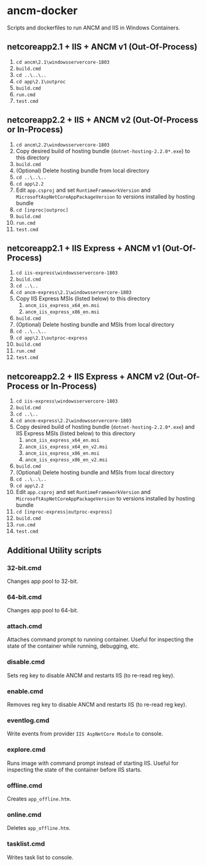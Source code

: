 # ancm-docker

Scripts and dockerfiles to run ANCM and IIS in Windows Containers.

## netcoreapp2.1 + IIS + ANCM v1 (Out-Of-Process)
1. `cd ancm\2.1\windowsservercore-1803`
2. `build.cmd`
3. `cd ..\..\..`
4. `cd app\2.1\outproc`
5. `build.cmd`
6. `run.cmd`
7. `test.cmd`

## netcoreapp2.2 + IIS + ANCM v2 (Out-Of-Process or In-Process)
1. `cd ancm\2.2\windowsservercore-1803`
2. Copy desired build of hosting bundle (`dotnet-hosting-2.2.0*.exe`) to this directory
3. `build.cmd`
4. (Optional) Delete hosting bundle from local directory
5. `cd ..\..\..`
6. `cd app\2.2`
7. Edit `app.csproj` and set `RuntimeFrameworkVersion` and `MicrosoftAspNetCoreAppPackageVersion` to versions installed by hosting bundle
8. `cd [inproc|outproc]`
9. `build.cmd`
10. `run.cmd`
11. `test.cmd`

## netcoreapp2.1 + IIS Express + ANCM v1 (Out-Of-Process)
1. `cd iis-express\windowsservercore-1803`
1. `build.cmd`
1. `cd ..\..`
1. `cd ancm-express\2.1\windowsservercore-1803`
1. Copy IIS Express MSIs (listed below) to this directory
   1. `ancm_iis_express_x64_en.msi`
   1. `ancm_iis_express_x86_en.msi`
1. `build.cmd`
1. (Optional) Delete hosting bundle and MSIs from local directory
1. `cd ..\..\..`
1. `cd app\2.1\outproc-express`
1. `build.cmd`
1. `run.cmd`
1. `test.cmd`

## netcoreapp2.2 + IIS Express + ANCM v2 (Out-Of-Process or In-Process)
1. `cd iis-express\windowsservercore-1803`
1. `build.cmd`
1. `cd ..\..`
1. `cd ancm-express\2.2\windowsservercore-1803`
1. Copy desired build of hosting bundle (`dotnet-hosting-2.2.0*.exe`) and IIS Express MSIs (listed below) to this directory
   1. `ancm_iis_express_x64_en.msi`
   1. `ancm_iis_express_x64_en_v2.msi`
   1. `ancm_iis_express_x86_en.msi`
   1. `ancm_iis_express_x86_en_v2.msi`
1. `build.cmd`
1. (Optional) Delete hosting bundle and MSIs from local directory
1. `cd ..\..\..`
1. `cd app\2.2`
1. Edit `app.csproj` and set `RuntimeFrameworkVersion` and `MicrosoftAspNetCoreAppPackageVersion` to versions installed by hosting bundle
1. `cd [inproc-express|outproc-express]`
1. `build.cmd`
1. `run.cmd`
1. `test.cmd`


## Additional Utility scripts
### 32-bit.cmd
Changes app pool to 32-bit.

### 64-bit.cmd
Changes app pool to 64-bit.

### attach.cmd
Attaches command prompt to running container.  Useful for inspecting the state of the container while running, debugging, etc.

### disable.cmd
Sets reg key to disable ANCM and restarts IIS (to re-read reg key).

### enable.cmd
Removes reg key to disable ANCM and restarts IIS (to re-read reg key).

### eventlog.cmd
Write events from provider `IIS AspNetCore Module` to console.

### explore.cmd
Runs image with command prompt instead of starting IIS.  Useful for inspecting the state of the container before IIS starts.

### offline.cmd
Creates `app_offline.htm`.

### online.cmd
Deletes `app_offline.htm`.

### tasklist.cmd
Writes task list to console.
